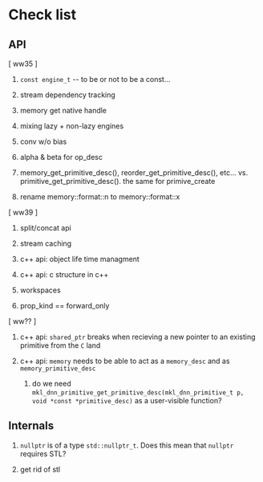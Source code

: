 Check list
==========

API
---


[ ww35 ]

1. `const engine_t` -- to be or not to be a const...

2. stream dependency tracking

3. memory get native handle

4. mixing lazy + non-lazy engines

5. conv w/o bias

6. alpha & beta for op_desc

7. memory_get_primitive_desc(), reorder_get_primitive_desc(), etc... vs.
   primitive_get_primitive_desc(). the same for primive_create

8. rename memory::format::n to memory::format::x

[ ww39 ]

1. split/concat api

2. stream caching

3. c++ api: object life time managment

4. c++ api: c structure in c++

5. workspaces

6. prop_kind == forward_only


[ ww?? ]

1. c++ api: `shared_ptr` breaks when recieving a new pointer to an
existing primitive from the `C` land

2. c++ api: `memory` needs to be able to act as a `memory_desc` and as
   `memory_primitive_desc`

    1. do we need `mkl_dnn_primitive_get_primitive_desc(mkl_dnn_primitive_t p,
       void *const *primitive_desc)` as a user-visible function?


Internals
---------

1. `nullptr` is of a type `std::nullptr_t`. Does this mean that `nullptr`
   requires STL?

2. get rid of stl

